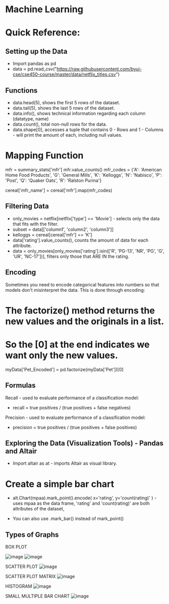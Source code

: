 # Machine Learning

# Quick Reference:

## Setting up the Data

- Import pandas as pd
- data = pd.read_csv("https://raw.githubusercontent.com/byui-cse/cse450-course/master/data/netflix_titles.csv")

## Functions

- data.head(5), shows the first 5 rows of the dataset.
- data.tail(5), shows the last 5 rows of the dataset.
- data.info(), shows technical information regarding each column (datatype, name)
- data.count(), total non-null rows for the data.
- data.shape[0], accesses a tuple that contains 0 - Rows and 1 - Columns - will print the amount of each, including null values.


# Mapping Function

mfr = summary_stats['mfr']
mfr.value_counts()
mfr_codes = {'A': 'American Home Food Products',
             'G': 'General Mills',
             'K': 'Kelloggs',
             'N': 'Nabisco',
             'P': 'Post',
             'Q': 'Quaker Oats',
             'R': 'Ralston Purina'}

cereal['mfr_name'] = cereal['mfr'].map(mfr_codes)


## Filtering Data

- only_movies = netflix[netflix['type'] == 'Movie'] - selects only the data that fits with the filter.
- subset = data[['column1', 'column2', 'column3']]
- kelloggs = cereal[cereal['mfr'] == 'K']
- data['rating'].value_counts(), counts the amount of data for each attribute.
- data = only_movies[only_movies['rating'].isin(['R', 'PG-13', 'NR', 'PG', 'G', 'UR', 'NC-17'])], filters only those that ARE IN the rating.

## Encoding

Sometimes you need to encode categorical features into numbers so that models don't misinterpret the data. This is done through encoding:
# The factorize() method returns the new values and the originals in a list. 
# So the [0] at the end indicates we want only the new values.
myData['Pet_Encoded'] = pd.factorize(myData['Pet'])[0]

## Formulas

Recall - used to evaluate performance of a classification model:

- recall = true positives / (true positives + false negatives)

Precision - used to evaluate performance of a classification model:

- precision = true positives / (true positives + false positives)


## Exploring the Data (Visualization Tools) - Pandas and Altair

- Import altair as at - imports Altair as visual library.

# Create a simple bar chart
- alt.Chart(mpaa).mark_point().encode(
    x='rating',
    y='count(rating)'
) - uses mpaa as the data frame, 'rating' and 'count(rating)' are both attributes of the dataset, 

- You can also use .mark_bar() instead of mark_point()

## Types of Graphs

BOX PLOT

![image](https://user-images.githubusercontent.com/57330752/234424387-446091c9-3cd4-4235-8fd3-1b48a8a2dd87.png)
![image](https://user-images.githubusercontent.com/57330752/234429729-f3cac85a-e33a-402f-9b32-a7395be087e0.png)


SCATTER PLOT
![image](https://user-images.githubusercontent.com/57330752/234424487-1e9fa4c3-470b-495b-af19-1f66a43799dd.png)


SCATTER PLOT MATRIX
![image](https://user-images.githubusercontent.com/57330752/234429676-de6ce8a7-a44c-4195-b757-479d3c2d3cc5.png)


HISTOGRAM
![image](https://user-images.githubusercontent.com/57330752/234429760-23a41542-f32f-40b1-b681-2f702bbf09c9.png)


SMALL MULTIPLE BAR CHART
![image](https://user-images.githubusercontent.com/57330752/234429796-0b99f1ba-e500-473f-83e7-423cf05c8564.png)
